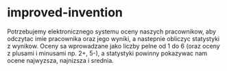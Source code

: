# improved-invention
Potrzebujemy elektronicznego systemu oceny naszych pracownikow, aby odczytac imie pracownika oraz jego wyniki, a nastepnie obliczyc statystyki z wynikow. Oceny sa wprowadzane jako liczby pelne od 1 do 6 (oraz oceny z plusami i minusami np. 2+, 5-), a statystyki powinny pokazywac nam ocene najwyzsza, najnizsza i srednia.
